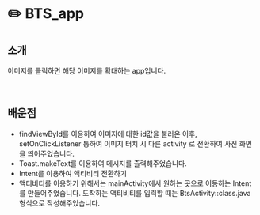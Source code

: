 # ✏️ BTS_app

## 소개
이미지를 클릭하면 해당 이미지를 확대하는 app입니다.



<br>

## 배운점
- findViewById를 이용하여 이미지에 대한 id값을 불러온 이후, setOnClickListener 통하여 이미지 터치 시 다른 activity 로 전환하여 사진 화면을 띄어주었습니다.
- Toast.makeText를 이용하여 메시지를 출력해주었습니다.
- Intent를 이용하여 액티비티 전환하기
- 액티비티를 이용하기 위해서는 mainActivity에서 원하는 곳으로 이동하는 Intent를 만들어주었습니다. 도착하는 액티비티를 입력할 때는 BtsActivity::class.java 형식으로 작성해주었습니다.

